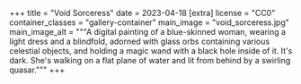 +++
title = "Void Sorceress"
date = 2023-04-18
[extra]
license = "CC0"
container_classes = "gallery-container"
main_image = "void_sorceress.jpg"
main_image_alt = """A digital painting of a blue-skinned woman,
wearing a light dress and a blindfold,
adorned with glass orbs containing various celestial objects,
and holding a magic wand with a black hole inside of it. It's dark.
She's walking on a flat plane of water and lit from behind by a swirling quasar."""
+++

